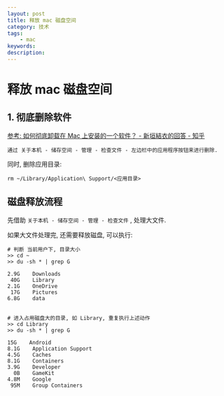 ```yaml
---
layout: post
title: 释放 mac 磁盘空间
category: 技术
tags: 
    - mac
keywords: 
description: 
---
```


# 释放 mac 磁盘空间

## 1. 彻底删除软件

[参考: 如何彻底卸载在 Mac 上安装的一个软件？ - 新垣結衣的回答 - 知乎](https://www.zhihu.com/question/19551885/answer/229372713)

```
通过 关于本机 - 储存空间 - 管理 - 检查文件 - 左边栏中的应用程序按钮来进行删除.
```

同时, 删除应用目录:

``` 
rm ~/Library/Application\ Support/<应用目录>

```

## 磁盘释放流程

先借助 `关于本机 - 储存空间 - 管理 - 检查文件` , 处理大文件.

如果大文件处理完, 还需要释放磁盘, 可以执行:

``` 
# 判断 当前用户下, 目录大小
>> cd ~
>> du -sh * | grep G

2.9G    Downloads
 40G    Library
2.1G    OneDrive
 17G    Pictures
6.8G    data


# 进入占用磁盘大的目录, 如 Library, 重复执行上述动作
>> cd Library
>> du -sh * | grep G

15G    Android
8.1G    Application Support
4.5G    Caches
8.1G    Containers
3.9G    Developer
  0B    GameKit
4.8M    Google
 95M    Group Containers

```

